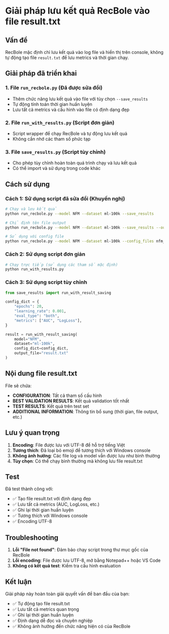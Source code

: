 # Giải pháp lưu kết quả RecBole vào file result.txt

## Vấn đề

RecBole mặc định chỉ lưu kết quả vào log file và hiển thị trên console, không tự động tạo file `result.txt` để lưu metrics và thời gian chạy.

## Giải pháp đã triển khai

### 1. File `run_recbole.py` (Đã được sửa đổi)

- Thêm chức năng lưu kết quả vào file với tùy chọn `--save_results`
- Tự động tính toán thời gian huấn luyện
- Lưu tất cả metrics và cấu hình vào file có định dạng đẹp

### 2. File `run_with_results.py` (Script đơn giản)

- Script wrapper để chạy RecBole và tự động lưu kết quả
- Không cần nhớ các tham số phức tạp

### 3. File `save_results.py` (Script tùy chỉnh)

- Cho phép tùy chỉnh hoàn toàn quá trình chạy và lưu kết quả
- Có thể import và sử dụng trong code khác

## Cách sử dụng

### Cách 1: Sử dụng script đã sửa đổi (Khuyến nghị)

```bash
# Chạy và lưu kết quả
python run_recbole.py --model NFM --dataset ml-100k --save_results

# Chỉ định tên file output
python run_recbole.py --model NFM --dataset ml-100k --save_results --output_file my_results.txt

# Sử dụng với config file
python run_recbole.py --model NFM --dataset ml-100k --config_files nfm_config.yaml --save_results
```

### Cách 2: Sử dụng script đơn giản

```bash
# Chạy trực tiếp (sử dụng các tham số mặc định)
python run_with_results.py
```

### Cách 3: Sử dụng script tùy chỉnh

```python
from save_results import run_with_result_saving

config_dict = {
    "epochs": 20,
    "learning_rate": 0.001,
    "eval_type": "both",
    "metrics": ["AUC", "LogLoss"],
}

result = run_with_result_saving(
    model="NFM",
    dataset="ml-100k",
    config_dict=config_dict,
    output_file="result.txt"
)
```

## Nội dung file result.txt

File sẽ chứa:

- **CONFIGURATION**: Tất cả tham số cấu hình
- **BEST VALIDATION RESULTS**: Kết quả validation tốt nhất
- **TEST RESULTS**: Kết quả trên test set
- **ADDITIONAL INFORMATION**: Thông tin bổ sung (thời gian, file output, etc.)

## Lưu ý quan trọng

1. **Encoding**: File được lưu với UTF-8 để hỗ trợ tiếng Việt
2. **Tương thích**: Đã loại bỏ emoji để tương thích với Windows console
3. **Không ảnh hưởng**: Các file log và model vẫn được lưu như bình thường
4. **Tùy chọn**: Có thể chạy bình thường mà không lưu file result.txt

## Test

Đã test thành công với:

- ✅ Tạo file result.txt với định dạng đẹp
- ✅ Lưu tất cả metrics (AUC, LogLoss, etc.)
- ✅ Ghi lại thời gian huấn luyện
- ✅ Tương thích với Windows console
- ✅ Encoding UTF-8

## Troubleshooting

1. **Lỗi "File not found"**: Đảm bảo chạy script trong thư mục gốc của RecBole
2. **Lỗi encoding**: File được lưu UTF-8, mở bằng Notepad++ hoặc VS Code
3. **Không có kết quả test**: Kiểm tra cấu hình evaluation

## Kết luận

Giải pháp này hoàn toàn giải quyết vấn đề ban đầu của bạn:

- ✅ Tự động tạo file result.txt
- ✅ Lưu tất cả metrics quan trọng
- ✅ Ghi lại thời gian huấn luyện
- ✅ Định dạng dễ đọc và chuyên nghiệp
- ✅ Không ảnh hưởng đến chức năng hiện có của RecBole

